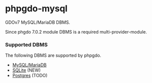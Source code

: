 # phpgdo-mysql

GDOv7 MySQL/MariaDB DBMS.

Since phgdo 7.0.2 module DBMS is a required multi-provider-module.

### Supported DBMS

The following DBMS are supported by phpgdo.

- [MySQL/MariaDB](./README.md)
- [SQLite](https://github.com/gizmore/phpgdo-sqlite) (NEW)
- [Postgres](https://github.com/gizmore/phpgdo-postgres) (TODO)
